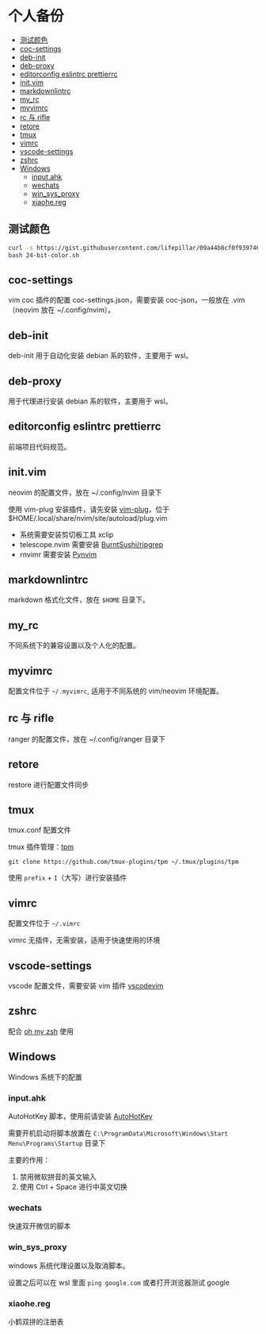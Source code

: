 # 个人备份

<!-- vim-markdown-toc GFM -->

- [测试颜色](#测试颜色)
- [coc-settings](#coc-settings)
- [deb-init](#deb-init)
- [deb-proxy](#deb-proxy)
- [editorconfig eslintrc prettierrc](#editorconfig-eslintrc-prettierrc)
- [init.vim](#initvim)
- [markdownlintrc](#markdownlintrc)
- [my_rc](#my_rc)
- [myvimrc](#myvimrc)
- [rc 与 rifle](#rc-与-rifle)
- [retore](#retore)
- [tmux](#tmux)
- [vimrc](#vimrc)
- [vscode-settings](#vscode-settings)
- [zshrc](#zshrc)
- [Windows](#windows)
  - [input.ahk](#inputahk)
  - [wechats](#wechats)
  - [win_sys_proxy](#win_sys_proxy)
  - [xiaohe.reg](#xiaohereg)

<!-- vim-markdown-toc -->

## 测试颜色

```sh
curl -s https://gist.githubusercontent.com/lifepillar/09a44b8cf0f9397465614e622979107f/raw/24-bit-color.sh >24-bit-color.sh
bash 24-bit-color.sh
```

## coc-settings

vim coc 插件的配置 coc-settings.json，需要安装 coc-json，一般放在 .vim（neovim 放在 ~/.config/nvim）。

## deb-init

deb-init 用于自动化安装 debian 系的软件，主要用于 wsl。

## deb-proxy

用于代理进行安装 debian 系的软件，主要用于 wsl。

## editorconfig eslintrc prettierrc

前端项目代码规范。

## init.vim

neovim 的配置文件，放在 ~/.config/nvim 目录下

使用 vim-plug 安装插件，请先安装 [vim-plug](https://github.com/junegunn/vim-plug)，位于 $HOME/.local/share/nvim/site/autoload/plug.vim

- 系统需要安装剪切板工具 xclip
- telescope.nvim 需要安装 [BurntSushi/ripgrep](https://github.com/BurntSushi/ripgrep)
- rnvimr 需要安装 [Pynvim](https://github.com/neovim/pynvim)

## markdownlintrc

markdown 格式化文件，放在 `$HOME` 目录下。

## my_rc

不同系统下的兼容设置以及个人化的配置。

## myvimrc

配置文件位于 `~/.myvimrc`, 适用于不同系统的 vim/neovim 环境配置。

## rc 与 rifle

ranger 的配置文件，放在 ~/.config/ranger 目录下

## retore

restore 进行配置文件同步

## tmux

tmux.conf 配置文件

tmux 插件管理：[tpm](https://github.com/tmux-plugins/tpm)

```shell
git clone https://github.com/tmux-plugins/tpm ~/.tmux/plugins/tpm
```

使用 `prefix` + `I`（大写）进行安装插件

## vimrc

配置文件位于 `~/.vimrc`

vimrc 无插件，无需安装，适用于快速使用的环境

## vscode-settings

vscode 配置文件，需要安装 vim 插件 [vscodevim](https://github.com/asvetliakov/vscodevim)

## zshrc

配合 [oh my zsh](https://github.com/ohmyzsh/ohmyzsh) 使用

## Windows

Windows 系统下的配置

### input.ahk

AutoHotKey 脚本，使用前请安装 [AutoHotKey](https://www.autohotkey.com/)

需要开机启动将脚本放置在 `C:\ProgramData\Microsoft\Windows\Start Menu\Programs\Startup` 目录下

主要的作用：

1. 禁用微软拼音的英文输入
2. 使用 Ctrl + Space 进行中英文切换

### wechats

快速双开微信的脚本

### win_sys_proxy

windows 系统代理设置以及取消脚本。

设置之后可以在 wsl 里面 `ping google.com` 或者打开浏览器测试 google

### xiaohe.reg

小鹤双拼的注册表
